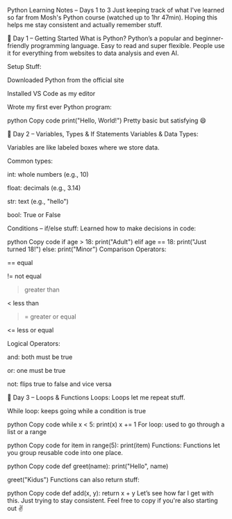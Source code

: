 Python Learning Notes – Days 1 to 3
Just keeping track of what I've learned so far from Mosh's Python course (watched up to 1hr 47min). Hoping this helps me stay consistent and actually remember stuff.

📘 Day 1 – Getting Started
What is Python?
Python’s a popular and beginner-friendly programming language. Easy to read and super flexible. People use it for everything from websites to data analysis and even AI.

Setup Stuff:

Downloaded Python from the official site

Installed VS Code as my editor

Wrote my first ever Python program:

python
Copy code
print("Hello, World!")
Pretty basic but satisfying 😄

📗 Day 2 – Variables, Types & If Statements
Variables & Data Types:

Variables are like labeled boxes where we store data.

Common types:

int: whole numbers (e.g., 10)

float: decimals (e.g., 3.14)

str: text (e.g., "hello")

bool: True or False

Conditions – if/else stuff:
Learned how to make decisions in code:

python
Copy code
if age > 18:
    print("Adult")
elif age == 18:
    print("Just turned 18!")
else:
    print("Minor")
Comparison Operators:

== equal

!= not equal

> greater than

< less than

>= greater or equal

<= less or equal

Logical Operators:

and: both must be true

or: one must be true

not: flips true to false and vice versa

📙 Day 3 – Loops & Functions
Loops:
Loops let me repeat stuff.

While loop: keeps going while a condition is true

python
Copy code
while x < 5:
    print(x)
    x += 1
For loop: used to go through a list or a range

python
Copy code
for item in range(5):
    print(item)
Functions:
Functions let you group reusable code into one place.

python
Copy code
def greet(name):
    print("Hello", name)

greet("Kidus")
Functions can also return stuff:

python
Copy code
def add(x, y):
    return x + y
Let’s see how far I get with this. Just trying to stay consistent.
Feel free to copy if you're also starting out ✌️
